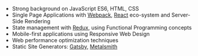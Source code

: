 * Strong background on JavaScript ES6, HTML, CSS
* Single Page Applications with [Webpack](https://webpack.js.org/), [React](https://facebook.github.io/react/) eco-system and Server-Side Rendering
* State management with [Redux](http://redux.js.org/), using Functional Programming concepts
* Mobile-first applications using Responsive Web Design
* Web performance optimization techniques
* Static Site Generators: [Gatsby](https://github.com/gatsbyjs/gatsby), [Metalsmith](http://metalsmith.io/)
